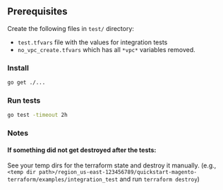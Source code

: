 ## Prerequisites

Create the following files in `test/` directory:

- `test.tfvars` file with the values for integration tests
- `no_vpc_create.tfvars` which has all `*vpc*` variables removed.

### Install

```bash
go get ./...
```

### Run tests

```bash
go test -timeout 2h
```

### Notes

#### If something did not get destroyed after the tests:

See your temp dirs for the terraform state and destroy it manually.
(e.g., `<temp dir path>/region_us-east-123456789/quickstart-magento-terraform/examples/integration_test` and run `terraform destroy`)
